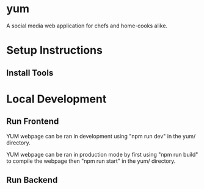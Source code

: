 # yum
A social media web application for chefs and home-cooks alike.

# Setup Instructions

## Install Tools

# Local Development

## Run Frontend
YUM webpage can be ran in development using "npm run dev" in the yum/ directory.

YUM webpage can be ran in production mode by first using "npm run build" to
compile the webpage then "npm run start" in the yum/ directory.  

## Run Backend
